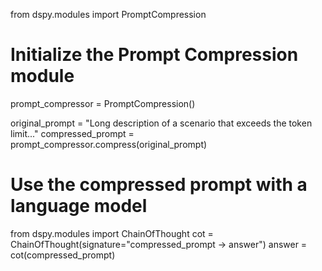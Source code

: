 from dspy.modules import PromptCompression

# Initialize the Prompt Compression module
prompt_compressor = PromptCompression()

original_prompt = "Long description of a scenario that exceeds the token limit..."
compressed_prompt = prompt_compressor.compress(original_prompt)

# Use the compressed prompt with a language model
from dspy.modules import ChainOfThought
cot = ChainOfThought(signature="compressed_prompt -> answer")
answer = cot(compressed_prompt)
